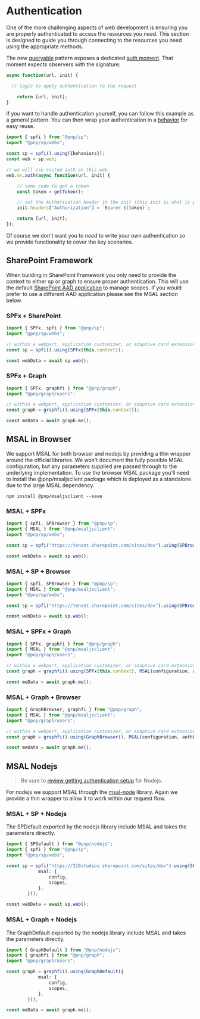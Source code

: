 # Authentication

One of the more challenging aspects of web development is ensuring you are properly authenticated to access the resources you need. This section is designed to guide you through connecting to the resources you need using the appropriate methods.

The new [queryable](../queryable/queryable.md) pattern exposes a dedicated [auth moment](../queryable/queryable.md#auth). That moment expects observers with the signature:

```TypeScript
async function(url, init) {

  // logic to apply authentication to the request

    return [url, init];
}
```

If you want to handle authentication yourself, you can follow this example as a general pattern. You can then wrap your authentication in a [behavior](../core/behaviors.md) for easy reuse.

```TypeScript
import { spfi } from "@pnp/sp";
import "@pnp/sp/webs";

const sp = spfi().using({behaviors});
const web = sp.web;

// we will use custom auth on this web
web.on.auth(async function(url, init) {

    // some code to get a token
    const token = getToken();

    // set the Authorization header in the init (this init is what is passed directly to the fetch call)
    init.headers["Authorization"] = `Bearer ${token}`;

    return [url, init];
});
```

Of course we don't want you to _need_ to write your own authentication so we provide functionality to cover the key scenarios.

## SharePoint Framework

When building in SharePoint Framework you only need to provide the context to either sp or graph to ensure proper authentication. This will use the default [SharePoint AAD application](https://docs.microsoft.com/en-us/sharepoint/dev/spfx/use-aadhttpclient) to manage scopes. If you would prefer to use a different AAD application please see the MSAL section below.

### SPFx + SharePoint

```TypeScript
import { SPFx, spfi } from "@pnp/sp";
import "@pnp/sp/webs";

// within a webpart, application customizer, or adaptive card extension where the context object is available
const sp = spfi().using(SPFx(this.context));

const webData = await sp.web();
```

### SPFx + Graph

```TypeScript
import { SPFx, graphfi } from "@pnp/graph";
import "@pnp/graph/users";

// within a webpart, application customizer, or adaptive card extension where the context object is available
const graph = graphfi().using(SPFx(this.context));

const meData = await graph.me();
```

## MSAL in Browser

We support MSAL for both browser and nodejs by providing a thin wrapper around the official libraries. We won't document the fully possible MSAL configuration, but any parameters supplied are passed through to the underlying implementation. To use the browser MSAL package you'll need to install the @pnp/msaljsclient package which is deployed as a standalone due to the large MSAL dependency.

`npm install @pnp/msaljsclient --save`

### MSAL + SPFx

```TypeScript
import { spfi, SPBrowser } from "@pnp/sp";
import { MSAL } from "@pnp/msaljsclient";
import "@pnp/sp/webs";

const sp = spfi("https://tenant.sharepoint.com/sites/dev").using(SPBrowser(), MSAL(configuration, authParams));

const webData = await sp.web();
```

### MSAL + SP + Browser

```TypeScript
import { spfi, SPBrowser } from "@pnp/sp";
import { MSAL } from "@pnp/msaljsclient";
import "@pnp/sp/webs";

const sp = spfi("https://tenant.sharepoint.com/sites/dev").using(SPBrowser(), MSAL(configuration, authParams));

const webData = await sp.web();
```

### MSAL + SPFx + Graph

```TypeScript
import { SPFx, graphfi } from "@pnp/graph";
import { MSAL } from "@pnp/msaljsclient";
import "@pnp/graph/users";

// within a webpart, application customizer, or adaptive card extension where the context object is available
const graph = graphfi().using(SPFx(this.context), MSAL(configuration, authParams));

const meData = await graph.me();
```

### MSAL + Graph + Browser

```TypeScript
import { GraphBrowser, graphfi } from "@pnp/graph";
import { MSAL } from "@pnp/msaljsclient";
import "@pnp/graph/users";

// within a webpart, application customizer, or adaptive card extension where the context object is available
const graph = graphfi().using(GraphBrowser(), MSAL(configuration, authParams));

const meData = await graph.me();
```

## MSAL Nodejs

> Be sure to [review getting authentication setup](https://github.com/pnp/pnpjs/blob/version-3/docs/getting-started.md#authentication) for Nodejs.

For nodejs we support MSAL through the [msal-node](https://github.com/AzureAD/microsoft-authentication-library-for-js/blob/dev/lib/msal-node/README.md) library. Again we provide a thin wrapper to allow it to work within our request flow.

### MSAL + SP + Nodejs

The SPDefault exported by the nodejs library include MSAL and takes the parameters directly.

```TypeScript
import { SPDefault } from "@pnp/nodejs";
import { spfi } from "@pnp/sp";
import "@pnp/sp/webs";

const sp = spfi("https://318studios.sharepoint.com/sites/dev").using(SPDefault({
            msal: {
                config,
                scopes,
            },
        }));

const webData = await sp.web();
```

### MSAL + Graph + Nodejs

The GraphDefault exported by the nodejs library include MSAL and takes the parameters directly.

```TypeScript
import { GraphDefault } from "@pnp/nodejs";
import { graphfi } from "@pnp/graph";
import "@pnp/graph/users";

const graph = graphfi().using(GraphDefault({
            msal: {
                config,
                scopes,
            },
        }));

const meData = await graph.me();
```
